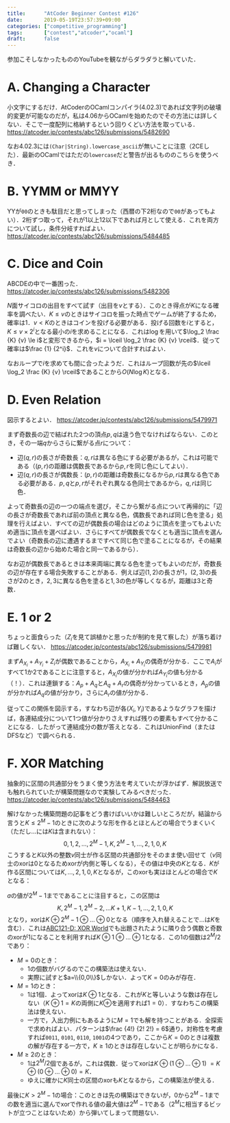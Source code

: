 ```yaml
---
title:      "AtCoder Beginner Contest #126"
date:       2019-05-19T23:57:39+09:00
categories: ["competitive_programming"]
tags:       ["contest","atcoder","ocaml"]
draft:      false
---
```


参加こそしなかったもののYouTubeを観ながらダラダラと解いていた．

# A. Changing a Character

小文字にするだけ．AtCoderのOCamlコンパイラ(4.02.3)であれば文字列の破壊的変更が可能なのだが，私は4.06からOCamlを始めたのでその方法には詳しくない．そこで一度配列に格納するという回りくどい方法を取っている． https://atcoder.jp/contests/abc126/submissions/5482690

なお4.02.3には`(Char|String).lowercase_ascii`が無いことに注意（2CEした）．最新のOCamlではただの`lowercase`だと警告が出るもののこちらを使うべき．

# B. YYMM or MMYY

YYが`00`のときも駄目だと思ってしまった（西暦の下2桁なので`00`があってもよい）．2桁ずつ取って，それが1以上12以下であれば月として使える．これを両方について試し，条件分岐すればよい． https://atcoder.jp/contests/abc126/submissions/5484485

# C. Dice and Coin

ABCDEの中で一番困った． https://atcoder.jp/contests/abc126/submissions/5482306

$N$面サイコロの出目をすべて試す（出目を$v$とする）．このとき得点が$K$になる確率を調べたい．$K \le v$のときはサイコロを振った時点でゲームが終了するため，確率は$1$．$v \lt K$のときはコインを投げる必要がある．投げる回数を$i$とすると，$K \le v \times 2^{i}$となる最小の$i$を求めることになる．これは$\log$を用いて$\log_2 \frac {K} {v} \le i$と変形できるから，$i = \lceil \log_2 \frac {K} {v} \rceil$．従って確率は$\frac {1} {2^i}$．これを$v$について合計すればよい．

なおループで$i$を求めても間に合ったようだ．これはループ回数が先の$\lceil \log_2 \frac {K} {v} \rceil$であることから$O(N \log K)$となる．

# D. Even Relation

図示するとよい． https://atcoder.jp/contests/abc126/submissions/5479971

まず奇数長の辺で結ばれた2つの頂点$p,q$は違う色でなければならない．このとき，その一端$q$からさらに繋がる点$r$について：

* 辺$(q,r)$の長さが奇数長：$q,r$は異なる色にする必要があるが，これは可能である（$(p,r)$の距離は偶数長であるから$p,r$を同じ色にしてよい）．
* 辺$(q,r)$の長さが偶数長：$(p,r)$の距離は奇数長になるから$p,r$は異なる色である必要がある．$p,q$と$p,r$がそれぞれ異なる色同士であるから，$q,r$は同じ色．

よって奇数長の辺の一つの端点を選び，そこから繋がる点について再帰的に「辺の長さが奇数長であれば前の頂点と異なる色，偶数長であれば同じ色を塗る」処理を行えばよい．すべての辺が偶数長の場合はどのように頂点を塗ってもよいため適当に頂点を選べばよい．さらにすべてが偶数長でなくとも適当に頂点を選んでよい（奇数長の辺に遭遇するまですべて同じ色で塗ることになるが，その結果は奇数長の辺から始めた場合と同一であるから）．

なお辺が偶数長であるときは本来両端に異なる色を塗ってもよいのだが，奇数長の辺が存在する場合失敗することがある．例えば辺$(1,2)$の長さが$1$，$(2,3)$の長さが$2$のとき，$2,3$に異なる色を塗ると$1,3$の色が等しくなるが，距離は$3$と奇数．

# E. 1 or 2

ちょっと面食らった（$Z_i$を見て誤植かと思ったが制約を見て察した）が落ち着けば難しくない． https://atcoder.jp/contests/abc126/submissions/5479981

まず$A _ {X _ i} + A _ {Y _ i} + Z_i$が偶数であることから，$A _ {X _ i} + A_{Y _ i}$の偶奇が分かる．ここで$A_i$がすべて$1$か$2$であることに注意すると，$A _ {X _ i}$の値が分かれば$A _ {Y _ i}$の値も分かる（！）．これは連鎖する：$A_p + A_q$と$A_q + A_r$の偶奇が分かっているとき，$A_p$の値が分かれば$A_q$の値が分かり，さらに$A_r$の値が分かる．

従ってこの関係を図示する，すなわち辺が各$(X_i,Y_i)$であるようなグラフを描けば，各連結成分について1つ値が分かりさえすれば残りの要素もすべて分かることになる．したがって連結成分の数が答えとなる．これはUnionFind（またはDFSなど）で調べられる．

# F. XOR Matching

抽象的に区間の共通部分をうまく使う方法を考えていたが浮かばず．解説放送でも触れられていたが構築問題なので実験してみるべきだった． https://atcoder.jp/contests/abc126/submissions/5484463

解けなかった構築問題の記事をどう書けばいいかは難しいところだが，結論から言うと$K \le 2^M-1$のときに次のような形を作るとほとんどの場合でうまくいく（ただし$...$には$K$は含まれない）：
$$0,1,2,...,2^M-1,K,2^M-1,...,2,1,0,K$$
こうすると$K$以外の整数$v$同士が作る区間の共通部分をそのまま使い回せて（$v$同士のxorは$0$となるためxorが内側と等しくなる），その値は中央の$K$となる．$K$が作る区間については$K,...,2,1,0,K$となるが，このxorも実はほとんどの場合で$K$となる：

$a$の値が$2^M-1$までであることに注目すると，この区間は
$$K,2^M-1,2^M-2,...K+1,K-1,...,2,1,0,K$$
となり，xorは$K \oplus 2^M-1 \oplus ... \oplus 0$となる（順序を入れ替えることで$...$は$K$を含む）．これは[ABC121-D: XOR World](/posts/abc121)でも出題されたように隣り合う偶数と奇数のxorが$1$になることを利用すれば$K \oplus 1 \oplus ... \oplus 1$となる．この$1$の個数は$2^M / 2$であり：

* $M = 0$のとき：
	* $1$の個数がバグるのでこの構築法は使えない．
	* 実際に試すと$a=\\{0,0\\}$しかない．よって$K=0$のみが存在．
* $M = 1$のとき：
	* $1$は$1$個．よってxorは$K \oplus 1$となる．これが$K$と等しいような数は存在しない（$K \oplus 1 = K$の両側に$K \oplus$を適用すれば$1 = 0$）．すなわちこの構築法は使えない．
	* 一方で，入出力例にもあるように$M=1$でも解を持つことがある．全探索で求めればよい．パターンは$\frac {4!} {2! 2!} = 6$通り，対称性を考慮すれば`0011`, `0101`, `0110`, `1001`の$4$つであり，ここから$K=0$のときは複数の解が存在する一方で，$K \ge 1$のときは存在しないことが明らかになる．
* $M \ge 2$のとき：
	* $1$は$2^M / 2$個であるが，これは偶数．従ってxorは$K \oplus (1 \oplus ... \oplus 1)$ $= K \oplus (0 \oplus ... \oplus 0) = K$．
	* ゆえに確かに$K$同士の区間のxorも$K$となるから，この構築法が使える．

最後に$K \gt 2^M-1$の場合：このときは先の構築はできないが，$0$から$2^M - 1$までの数を適当に選んでxorで作れる値の最大値は$2^M-1$である（$2^M$に相当するビットが立つことはないため）から弾いてしまって問題ない．

